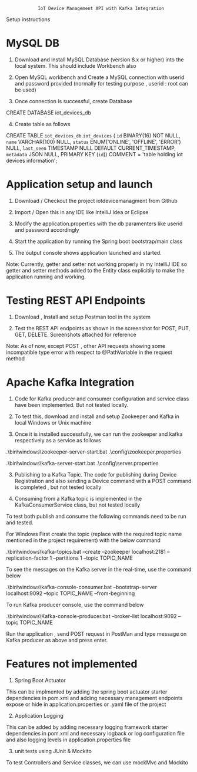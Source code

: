  
 
				IoT Device Management API with Kafka Integration
 
 Setup instructions
 
 MySQL DB
 ========
 
 1) Download and install MySQL Database (version 8.x or higher) into the local system. This should include Workbench also
 
 2) Open MySQL workbench and Create a MySQL connection with userid and password provided (normally for testing purpose , userid : root can be used)
 
 3) Once connection is successful, create Database 
 
 CREATE DATABASE iot_devices_db
 
 4) Create table as follows
 
 CREATE TABLE `iot_devices_db`.`iot_devices` (
  `id` BINARY(16) NOT NULL,
  `name` VARCHAR(100) NULL,
  `status` ENUM('ONLINE', 'OFFLINE', 'ERROR') NULL,
  `last_seen` TIMESTAMP NULL DEFAULT CURRENT_TIMESTAMP,
  `metadata` JSON NULL,
  PRIMARY KEY (`id`))
COMMENT = 'table holding iot devices information';
 
 Application setup and launch
 ============================
 
 1) Download / Checkout the project iotdevicemanagment from Github
 
 2) Import / Open this in any IDE like IntelliJ Idea or Eclipse
 
 3) Modify the application.properties with the db paramenters like userid and password accordingly 
 
 4) Start the application by running the Spring boot bootstrap/main class
 
 5) The output console shows application launched and started.
 
 Note: Currently, getter and setter not working properly in my IntelliJ IDE so getter and setter methods added to the Entity class explicitily to make the application running and working.
 
 Testing REST API Endpoints
 ==========================
 
 1) Download , Install and setup Postman tool in the system
 
 2) Test the REST API endpoints as shown in the screenshot for POST, PUT, GET, DELETE. Screenshots attached for reference
 
 Note: As of now, except POST , other API requests showing some incompatible type error with respect to @PathVariable in the request method
 
 
 Apache Kafka Integration
 =======================
 
 1) Code for Kafka producer and consumer configuration and service class have been implemented. But not tested locally.
 
 2) To test this, download and install and setup Zookeeper and Kafka in local Windows or Unix machine
 
 3) Once it is installed successfully, we can run the zookeeper and kafka respectively as a service as follows
 
 .\bin\windows\zookeeper-server-start.bat .\config\zookeeper.properties
 
 .\bin\windows\kafka-server-start.bat .\config\server.properties

3) Publishing to a Kafka Topic. The code for publishing during Device Registration and also sending a Device command with a POST command is completed , but not tested locally

4) Consuming from a Kafka topic is implemented in the KafkaConsumerService class,  but not tested locally

To test both publish and consume the following commands need to be run and tested.
 

For Windows 
 First create the topic (replace with the required topic name mentioned in the project requirement) with the below command

 .\bin\windows\kafka-topics.bat –create –zookeeper localhost:2181 –replication-factor 1 –partitions 1 –topic TOPIC_NAME
 

 To see the messages on the Kafka server in the real-time, use the command below
 
 .\bin\windows\kafka-console-consumer.bat –bootstrap-server localhost:9092 –topic TOPIC_NAME –from-beginning
 
 To run Kafka producer console, use the command below
 
 .\bin\windows\Kafka-console-producer.bat –broker-list localhost:9092 –topic TOPIC_NAME
 
 Run the application , send POST request in PostMan  and type message on Kafka producer as above and press enter.
 
 
 Features not implemented
 =========================
 
 1) Spring Boot Actuator 
 
 This can be implmented by adding the spring boot actuator starter dependencies in pom.xml and 
 adding necessary management endpoints expose or hide in application.properties or .yaml file of the project
 
 2) Application Logging
 
 This can be added by adding necessary logging framework starter dependencies in pom.xml and necessary logback or log configuration file and also logging levels in application.properties file
 
 3)  unit tests using JUnit & Mockito
 
 To test Controllers and Service classes, we can use mockMvc and Mockito 
 
 

